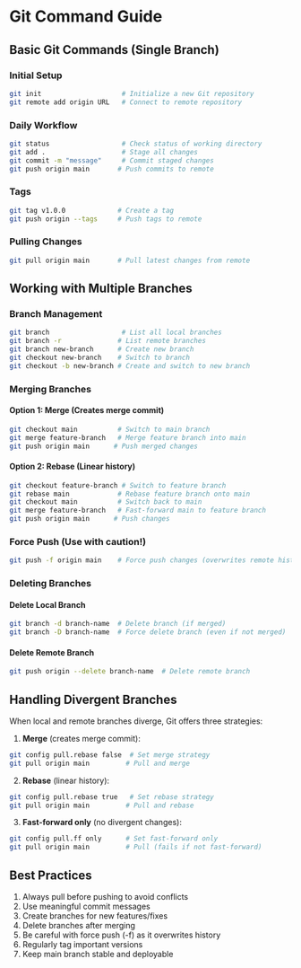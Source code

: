 # Git Command Guide

## Basic Git Commands (Single Branch)

### Initial Setup
```bash
git init                    # Initialize a new Git repository
git remote add origin URL   # Connect to remote repository
```

### Daily Workflow
```bash
git status                  # Check status of working directory
git add .                   # Stage all changes
git commit -m "message"     # Commit staged changes
git push origin main       # Push commits to remote
```

### Tags
```bash
git tag v1.0.0             # Create a tag
git push origin --tags     # Push tags to remote
```

### Pulling Changes
```bash
git pull origin main       # Pull latest changes from remote
```

## Working with Multiple Branches

### Branch Management
```bash
git branch                  # List all local branches
git branch -r              # List remote branches
git branch new-branch      # Create new branch
git checkout new-branch    # Switch to branch
git checkout -b new-branch # Create and switch to new branch
```

### Merging Branches

#### Option 1: Merge (Creates merge commit)
```bash
git checkout main          # Switch to main branch
git merge feature-branch   # Merge feature branch into main
git push origin main      # Push merged changes
```

#### Option 2: Rebase (Linear history)
```bash
git checkout feature-branch # Switch to feature branch
git rebase main            # Rebase feature branch onto main
git checkout main          # Switch back to main
git merge feature-branch   # Fast-forward main to feature branch
git push origin main      # Push changes
```

### Force Push (Use with caution!)
```bash
git push -f origin main    # Force push changes (overwrites remote history)
```

### Deleting Branches

#### Delete Local Branch
```bash
git branch -d branch-name  # Delete branch (if merged)
git branch -D branch-name  # Force delete branch (even if not merged)
```

#### Delete Remote Branch
```bash
git push origin --delete branch-name  # Delete remote branch
```

## Handling Divergent Branches

When local and remote branches diverge, Git offers three strategies:

1. **Merge** (creates merge commit):
```bash
git config pull.rebase false  # Set merge strategy
git pull origin main         # Pull and merge
```

2. **Rebase** (linear history):
```bash
git config pull.rebase true   # Set rebase strategy
git pull origin main         # Pull and rebase
```

3. **Fast-forward only** (no divergent changes):
```bash
git config pull.ff only      # Set fast-forward only
git pull origin main         # Pull (fails if not fast-forward)
```

## Best Practices

1. Always pull before pushing to avoid conflicts
2. Use meaningful commit messages
3. Create branches for new features/fixes
4. Delete branches after merging
5. Be careful with force push (-f) as it overwrites history
6. Regularly tag important versions
7. Keep main branch stable and deployable